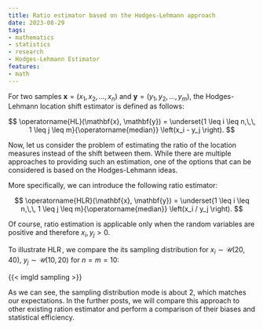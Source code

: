 ```yaml
---
title: Ratio estimator based on the Hodges-Lehmann approach
date: 2023-08-29
tags:
- mathematics
- statistics
- research
- Hodges-Lehmann Estimator
features:
- math
---
```


For two samples $\mathbf{x} = ( x_1, x_2, \ldots, x_n )$ and $\mathbf{y} = ( y_1, y_2, \ldots, y_m )$,
  the Hodges-Lehmann location shift estimator is defined as follows:

$$
\operatorname{HL}(\mathbf{x}, \mathbf{y}) =
  \underset{1 \leq i \leq n,\,\, 1 \leq j \leq m}{\operatorname{median}} \left(x_i - y_j \right).
$$

Now, let us consider the problem of estimating the ratio of the location measures instead of the shift between them.
While there are multiple approaches to providing such an estimation,
  one of the options that can be considered is based on the Hodges-Lehmann ideas.

<!--more-->

More specifically, we can introduce the following ratio estimator:

$$
\operatorname{HLR}(\mathbf{x}, \mathbf{y}) =
  \underset{1 \leq i \leq n,\,\, 1 \leq j \leq m}{\operatorname{median}} \left(x_i / y_j \right).
$$

Of course, ratio estimation is applicable only when the random variables are positive and therefore $x_i, y_j > 0$.

To illustrate $\operatorname{HLR}$, we compare the its sampling distribution for
  $x_i \sim \mathcal{U}(20, 40)$, $y_j \sim \mathcal{U}(10, 20)$ for $n=m=10$:

{{< imgld sampling >}}

As we can see, the sampling distribution mode is about $2$, which matches our expectations.
In the further posts, we will compare this approach to other existing ration estimator and
  perform a comparison of their biases and statistical efficiency.
